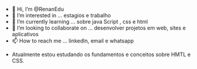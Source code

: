 - 👋 Hi, I’m @RenanEdu
- 👀 I’m interested in ... estagios e trabalho
- 🌱 I’m currently learning ... sobre java Script , css e html
- 💞️ I’m looking to collaborate on ... desenvolver  projetos em web, sites e aplicativos
- 📫 How to reach me ... linkedln, email e whatsapp

<!---
RenanEdu/RenanEdu is a ✨ special ✨ repository because its `README.md` (this file) appears on your GitHub profile.
You can click the Preview link to take a look at your changes.
--->
- Atualmente estou estudando os fundamentos e conceitos sobre HMTL e CSS.
